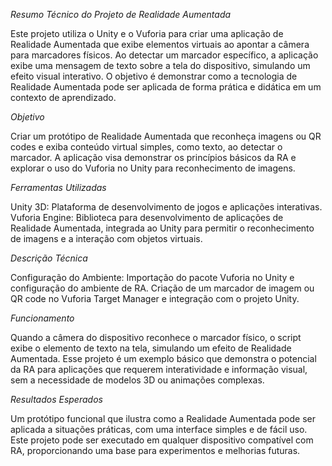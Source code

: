 *Resumo Técnico do Projeto de Realidade Aumentada*

Este projeto utiliza o Unity e o Vuforia para criar uma aplicação de Realidade Aumentada que exibe elementos virtuais ao apontar a câmera para marcadores físicos. Ao detectar um marcador específico, a aplicação exibe uma mensagem de texto sobre a tela do dispositivo, simulando um efeito visual interativo. O objetivo é demonstrar como a tecnologia de Realidade Aumentada pode ser aplicada de forma prática e didática em um contexto de aprendizado.

*Objetivo*

Criar um protótipo de Realidade Aumentada que reconheça imagens ou QR codes e exiba conteúdo virtual simples, como texto, ao detectar o marcador. A aplicação visa demonstrar os princípios básicos da RA e explorar o uso do Vuforia no Unity para reconhecimento de imagens.

*Ferramentas Utilizadas*

Unity 3D: Plataforma de desenvolvimento de jogos e aplicações interativas.
Vuforia Engine: Biblioteca para desenvolvimento de aplicações de Realidade Aumentada, integrada ao Unity para permitir o reconhecimento de imagens e a interação com objetos virtuais.

*Descrição Técnica*

Configuração do Ambiente:
Importação do pacote Vuforia no Unity e configuração do ambiente de RA.
Criação de um marcador de imagem ou QR code no Vuforia Target Manager e integração com o projeto Unity.

*Funcionamento*

Quando a câmera do dispositivo reconhece o marcador físico, o script exibe o elemento de texto na tela, simulando um efeito de Realidade Aumentada. Esse projeto é um exemplo básico que demonstra o potencial da RA para aplicações que requerem interatividade e informação visual, sem a necessidade de modelos 3D ou animações complexas.

*Resultados Esperados*

Um protótipo funcional que ilustra como a Realidade Aumentada pode ser aplicada a situações práticas, com uma interface simples e de fácil uso. Este projeto pode ser executado em qualquer dispositivo compatível com RA, proporcionando uma base para experimentos e melhorias futuras.
